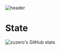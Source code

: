 ![header](https://capsule-render.vercel.app/api?type=waving&color=gradient&height=400&section=header&text=zuzero's%20github&fontSize=80)
# State
![zuzero's GitHub stats](https://github-readme-stats.vercel.app/api?username=juzero98&show_icons=true)



<!--
**juzero98/juzero98** is a ✨ _special_ ✨ repository because its `README.md` (this file) appears on your GitHub profile.

Here are some ideas to get you started:

- 🔭 I’m currently working on ...
- 🌱 I’m currently learning ...
- 👯 I’m looking to collaborate on ...
- 🤔 I’m looking for help with ...
- 💬 Ask me about ...
- 📫 How to reach me: ...
- 😄 Pronouns: ...
- ⚡ Fun fact: ...
-->

